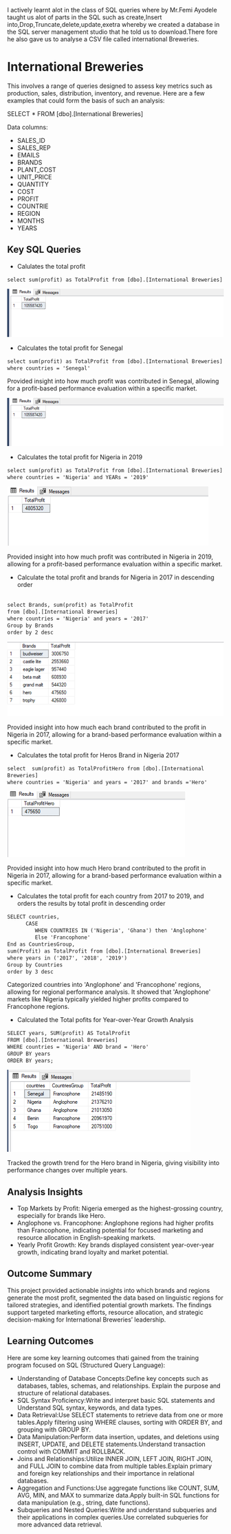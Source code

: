 I actively learnt alot in the class of SQL queries where by Mr.Femi Ayodele taught us alot of parts in the SQL such as create,Insert into,Drop,Truncate,delete,update,exetra whereby we created a database in the SQL server management studio that he told us to download.There fore he also gave us to analyse a CSV file called international Breweries.


# International Breweries
This involves a range of queries designed to assess key metrics such as production, sales, distribution, inventory, and revenue. Here are a few examples that could form the basis of such an analysis:

SELECT * FROM [dbo].[International Breweries]

Data columns:
- SALES_ID
- SALES_REP
- EMAILS
- BRANDS
- PLANT_COST
- UNIT_PRICE
- QUANTITY
- COST
- PROFIT
- COUNTRIE
- REGION
- MONTHS
- YEARS

## Key SQL Queries

- Calulates the total profit
 
 ```
select sum(profit) as TotalProfit from [dbo].[International Breweries]

```
![](https://github.com/sharifahstella/LITA-Class-Documentation-SQL/blob/main/profit.PNG)

- Calculates the total profit for Senegal

```
select sum(profit) as TotalProfit from [dbo].[International Breweries]
where countries = 'Senegal'
```
Provided insight into how much profit was contributed in Senegal, allowing for a profit-based performance evaluation within a specific market. 

![](https://github.com/sharifahstella/LITA-Class-Documentation-SQL/blob/main/profit.PNG)

- Calculates the total profit for Nigeria in 2019

```
select sum(profit) as TotalProfit from [dbo].[International Breweries]
where countries = 'Nigeria' and YEARs = '2019'

```
![](https://github.com/sharifahstella/LITA-Class-Documentation-SQL/blob/main/nigera.PNG)

Provided insight into how much profit was contributed in Nigeria in 2019, allowing for a profit-based performance evaluation within a specific market. 

- Calculate the total profit and brands for Nigeria in 2017 in descending order

```

select Brands, sum(profit) as TotalProfit 
from [dbo].[International Breweries]
where countries = 'Nigeria' and years = '2017'
Group by Brands
order by 2 desc

```
![](https://github.com/sharifahstella/LITA-Class-Documentation-SQL/blob/main/brand.PNG)

Provided insight into how much each brand contributed to the profit in Nigeria in 2017, allowing for a brand-based performance evaluation within a specific market.

- Calculates the total profit for Heros Brand in Nigeria 2017

```
select  sum(profit) as TotalProfitHero from [dbo].[International Breweries]
where countries = 'Nigeria' and years = '2017' and brands ='Hero'

```
![](https://github.com/sharifahstella/LITA-Class-Documentation-SQL/blob/main/hero.PNG) 

Provided insight into how much Hero brand contributed to the profit in Nigeria in 2017, allowing for a brand-based performance evaluation within a specific market.

- Calculates the total profit for each country from 2017 to 2019, and orders the results by total profit in descending order

```
SELECT countries,
      CASE
	     WHEN COUNTRIES IN ('Nigeria', 'Ghana') then 'Anglophone'
		 Else 'Francophone'
End as CountriesGroup,
sum(Profit) as TotalProfit from [dbo].[International Breweries]
where years in ('2017', '2018', '2019')
Group by Countries
order by 3 desc

```
Categorized countries into 'Anglophone' and 'Francophone' regions, allowing for regional performance analysis. It showed that 'Anglophone' markets like Nigeria typically yielded higher profits compared to Francophone regions.

- Calculated the Total pofits for Year-over-Year Growth Analysis
```
SELECT years, SUM(profit) AS TotalProfit
FROM [dbo].[International Breweries]
WHERE countries = 'Nigeria' AND brand = 'Hero'
GROUP BY years
ORDER BY years;
```
![](https://github.com/sharifahstella/LITA-Class-Documentation-SQL/blob/main/cout.PNG)

Tracked the growth trend for the Hero brand in Nigeria, giving visibility into performance changes over multiple years.

## Analysis Insights
- Top Markets by Profit: Nigeria emerged as the highest-grossing country, especially for brands like Hero.
- Anglophone vs. Francophone: Anglophone regions had higher profits than Francophone, indicating potential for focused marketing and resource allocation in English-speaking markets.
- Yearly Profit Growth: Key brands displayed consistent year-over-year growth, indicating brand loyalty and market potential.

## Outcome Summary
This project provided actionable insights into which brands and regions generate the most profit, segmented the data based on linguistic regions for tailored strategies, and identified potential growth markets. The findings support targeted marketing efforts, resource allocation, and strategic decision-making for International Breweries’ leadership.

## Learning Outcomes 

Here are some key learning outcomes thati gained from the training program focused on SQL (Structured Query Language):

- Understanding of Database Concepts:Define key concepts such as databases, tables, schemas, and relationships.
  Explain the purpose and structure of relational databases.
- SQL Syntax Proficiency:Write and interpret basic SQL statements and Understand SQL syntax, keywords, and data types.
- Data Retrieval:Use SELECT statements to retrieve data from one or more tables.Apply filtering using WHERE clauses, sorting with ORDER BY, and grouping with GROUP BY.
- Data Manipulation:Perform data insertion, updates, and deletions using INSERT, UPDATE, and DELETE statements.Understand transaction control with COMMIT and ROLLBACK.
- Joins and Relationships:Utilize INNER JOIN, LEFT JOIN, RIGHT JOIN, and FULL JOIN to combine data from multiple tables.Explain primary and foreign key relationships and their importance in relational databases.
- Aggregation and Functions:Use aggregate functions like COUNT, SUM, AVG, MIN, and MAX to summarize data.Apply built-in SQL functions for data manipulation (e.g., string, date functions).
- Subqueries and Nested Queries:Write and understand subqueries and their applications in complex queries.Use correlated subqueries for more advanced data retrieval.


